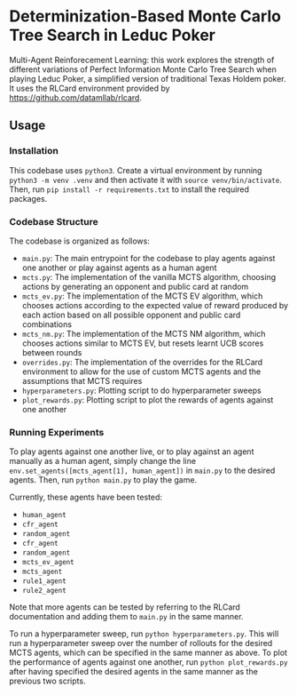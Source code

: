 # Determinization-Based Monte Carlo Tree Search in Leduc Poker

Multi-Agent Reinforecement Learning: this work explores  the strength of different variations of Perfect Information Monte Carlo Tree Search when playing Leduc Poker, a simplified version of traditional Texas Holdem poker. It uses the RLCard environment provided by https://github.com/datamllab/rlcard.

## Usage

### Installation
This codebase uses `python3`. Create a virtual environment by running `python3 -m venv .venv` and then activate it with `source venv/bin/activate`. Then, run `pip install -r requirements.txt` to install the required packages.


### Codebase Structure
The codebase is organized as follows:
- `main.py`: The main entrypoint for the codebase to play agents against one another or play against agents as a human agent
- `mcts.py`: The implementation of the vanilla MCTS algorithm, choosing actions by generating an opponent and public card at random
- `mcts_ev.py`: The implementation of the MCTS EV algorithm, which chooses actions according to the expected value of reward produced by each action based on all possible opponent and public card combinations
- `mcts_nm.py`: The implementation of the MCTS NM algorithm, which chooses actions similar to MCTS EV, but resets learnt UCB scores between rounds
- `overrides.py`: The implementation of the overrides for the RLCard environment to allow for the use of custom MCTS agents and the assumptions that MCTS requires
- `hyperparameters.py`: Plotting script to do hyperparameter sweeps
- `plot_rewards.py`: Plotting script to plot the rewards of agents against one another

### Running Experiments
To play agents against one another live, or to play against an agent manually as a human agent, simply change the line `env.set_agents([mcts_agent[1], human_agent])` in `main.py` to the desired agents. Then, run `python main.py` to play the game.

Currently, these agents have been tested:
- `human_agent`
- `cfr_agent `
- `random_agent`
- `cfr_agent`
- `random_agent`
- `mcts_ev_agent`
- `mcts_agent`
- `rule1_agent`
- `rule2_agent`

Note that more agents can be tested by referring to the RLCard documentation and adding them to `main.py` in the same manner. 

To run a hyperparameter sweep, run `python hyperparameters.py`. This will run a hyperparameter sweep over the number of rollouts for the desired MCTS agents, which can be specified in the same manner as above. To plot the performance of agents against one another, run `python plot_rewards.py` after having specified the desired agents in the same manner as the previous two scripts.